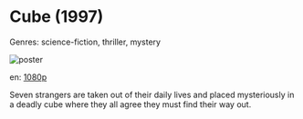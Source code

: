 # Cube (1997)

Genres: science-fiction, thriller, mystery

![poster](http://image.tmdb.org/t/p/w500/u50r6chJGO2iqxVAvtQ07obiCkB.jpg)

en:
  [1080p](magnet:?xt=urn:btih:35C77F48B409C8EF9034BFFC867EE83724077D8C&tr=udp://glotorrents.pw:6969/announce&tr=udp://tracker.opentrackr.org:1337/announce&tr=udp://torrent.gresille.org:80/announce&tr=udp://tracker.openbittorrent.com:80&tr=udp://tracker.coppersurfer.tk:6969&tr=udp://tracker.leechers-paradise.org:6969&tr=udp://p4p.arenabg.ch:1337&tr=udp://tracker.internetwarriors.net:1337)
  


Seven strangers are taken out of their daily lives and placed mysteriously in a deadly cube where they all agree they must find their way out.